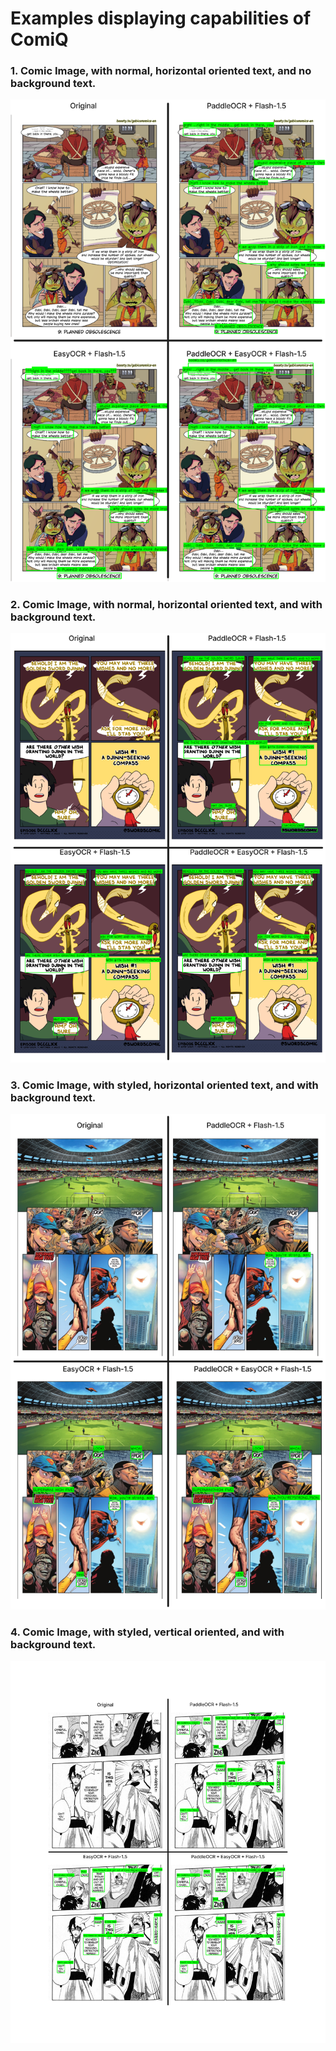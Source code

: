# Examples displaying capabilities of ComiQ
### 1. Comic Image, with normal, horizontal oriented text, and no background text.
![preview](https://github.com/StoneSteel27/ComiQ/blob/main/examples/images/normal-text--normal-orientation.png)
### 2. Comic Image, with normal, horizontal oriented text, and with background text.
![preview](https://github.com/StoneSteel27/ComiQ/blob/main/examples/images/normal-text--with-bg-text.png)
### 3. Comic Image, with styled, horizontal oriented text, and with background text.
![preview](https://github.com/StoneSteel27/ComiQ/blob/main/examples/images/styled-text--with-bg-text.png)
### 4. Comic Image, with styled, vertical oriented, and with background text.
![preview](https://github.com/StoneSteel27/ComiQ/blob/main/examples/images/styled-text--vertical-orientation--with-bg-text.png)
